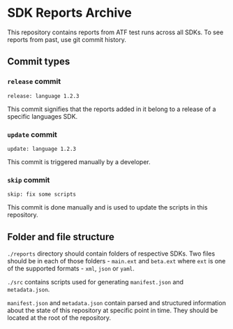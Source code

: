 # SDK Reports Archive

This repository contains reports from ATF test runs across all SDKs. To see reports from past, use git commit history.

## Commit types

### `release` commit

    release: language 1.2.3

This commit signifies that the reports added in it belong to a release of a specific languages SDK.

### `update` commit

    update: language 1.2.3

This commit is triggered manually by a developer.

### `skip` commit

    skip: fix some scripts

This commit is done manually and is used to update the scripts in this repository.

## Folder and file structure
`./reports` directory should contain folders of respective SDKs. Two files should be in each of those folders - `main.ext` and `beta.ext` where `ext` is one of the supported formats - `xml`, `json` or `yaml`.

`./src` contains scripts used for generating `manifest.json` and `metadata.json`.

`manifest.json` and `metadata.json` contain parsed and structured information about the state of this repository at specific point in time. They should be located at the root of the repository.